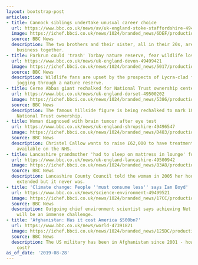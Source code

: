 ```yaml
---
layout: bootstrap-post
articles:
- title: Cannock siblings undertake unusual career choice
  url: https://www.bbc.co.uk/news/av/uk-england-stoke-staffordshire-49499862/cannock-siblings-undertake-unusual-career-choice
  image: https://ichef.bbci.co.uk/news/1024/branded_news/6DEF/production/_108534182_p07lv6wr.jpg
  source: BBC News
  description: The two brothers and their sister, all in their 20s, are in the funeral
    business together.
- title: Parkrun could 'trash' Torbay nature reserve, fear wildlife lovers
  url: https://www.bbc.co.uk/news/uk-england-devon-49499421
  image: https://ichef.bbci.co.uk/news/1024/branded_news/5017/production/_108530502_9f0be184-4a84-48fc-b716-b8e3b38e72d2.jpg
  source: BBC News
  description: Wildlife fans are upset by the prospects of Lycra-clad fitness fans
    jogging through a nature reserve.
- title: Cerne Abbas giant rechalked for National Trust ownership centenary
  url: https://www.bbc.co.uk/news/uk-england-dorset-49500202
  image: https://ichef.bbci.co.uk/news/1024/branded_news/5386/production/_108528312_natalieholtgetsstuckinworkingonthegiantreclean.creditjohnmillar-ntimages.jpg
  source: BBC News
  description: The famous hillside figure is being rechalked to mark 100 years of
    National Trust ownership.
- title: Woman diagnosed with brain tumour after eye test
  url: https://www.bbc.co.uk/news/uk-england-shropshire-49496547
  image: https://ichef.bbci.co.uk/news/1024/branded_news/D483/production/_108530445_christel3.jpg
  source: BBC News
  description: Christel Callow wants to raise £62,000 to have treatment not widely
    available on the NHS.
- title: Lancashire grandmother 'had to sleep on mattress in lounge' for 10 years
  url: https://www.bbc.co.uk/news/uk-england-lancashire-49500942
  image: https://ichef.bbci.co.uk/news/1024/branded_news/B3A8/production/_108529954_gettyimages-516359832.jpg
  source: BBC News
  description: Lancashire County Council told the woman in 2005 her house would be
    extended but it never was.
- title: 'Climate change: People ''must consume less'' says Ian Boyd'
  url: https://www.bbc.co.uk/news/science-environment-49499521
  image: https://ichef.bbci.co.uk/news/1024/branded_news/17CC/production/_108529060_1.jpg
  source: BBC News
  description: Outgoing chief environment scientist says achieving Net Zero emissions
    will be an immense challenge.
- title: 'Afghanistan: Has it cost America $500bn?'
  url: https://www.bbc.co.uk/news/world-47391821
  image: https://ichef.bbci.co.uk/news/1024/branded_news/125DC/production/_105982257_a301143b-462a-4ec3-8bdf-6968d5148a6f.jpg
  source: BBC News
  description: The US military has been in Afghanistan since 2001 - how much has it
    cost?
as_of_date: '2019-08-28'
---
```


